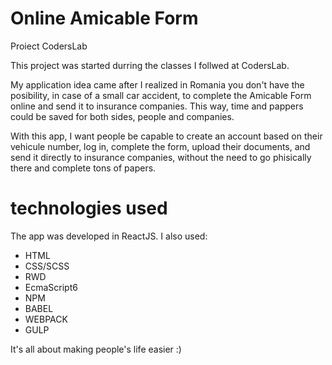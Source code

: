 # Online Amicable Form
Proiect CodersLab

This project was started durring the classes I follwed at CodersLab. 

My application idea came after I realized in Romania you don't have the posibility, in case of a small car accident, to complete the Amicable Form online and send it to insurance companies. This way, time and pappers could be saved for both sides, people and companies.

With this app, I want people be capable to create an account based on their vehicule number, log in, complete the form, upload their documents, and send it directly to insurance companies, without the need to go phisically there and complete tons of papers. 

# technologies used

The app was developed in ReactJS. 
I also used:
- HTML 
- CSS/SCSS 
- RWD 
- EcmaScript6
- NPM 
- BABEL 
- WEBPACK 
- GULP

It's all about making people's life easier :)
